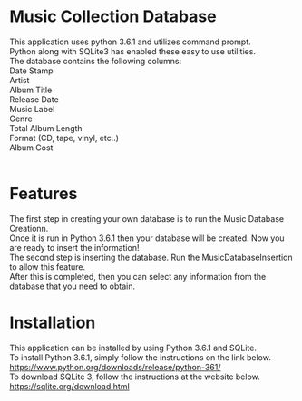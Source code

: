 # Music Collection Database

This application uses python 3.6.1 and utilizes command prompt. <br />
Python along with SQLite3 has enabled these easy to use utilities.<br />
The database contains the following columns: <br />
Date Stamp<br />
Artist <br />
Album Title <br />
Release Date <br />
Music Label <br />
Genre <br />
Total Album Length <br />
Format (CD, tape, vinyl, etc..) <br />
Album Cost <br />
<br />

# Features 
The first step in creating your own database is to run the Music Database Creationn. <br />
Once it is run in Python 3.6.1 then your database will be created. Now you are ready to insert the information! <br />
The second step is inserting the database. Run the MusicDatabaseInsertion to allow this feature.<br />
After this is completed, then you can select any information from the database that you need to obtain. <br />

# Installation 
This application can be installed by using Python 3.6.1 and SQLite. <br />
To install Python 3.6.1, simply follow the instructions on the link below. <br />
https://www.python.org/downloads/release/python-361/
<br />
To download SQLite 3, follow the instructions at the website below. <br />
https://sqlite.org/download.html
